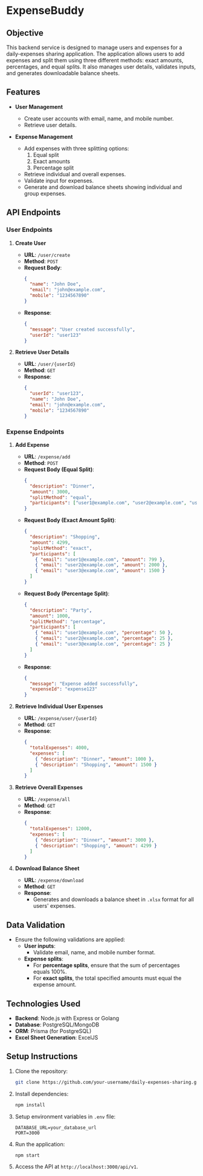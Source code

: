 # ExpenseBuddy

## Objective
This backend service is designed to manage users and expenses for a daily-expenses sharing application. The application allows users to add expenses and split them using three different methods: exact amounts, percentages, and equal splits. It also manages user details, validates inputs, and generates downloadable balance sheets.

## Features
- **User Management**
  - Create user accounts with email, name, and mobile number.
  - Retrieve user details.
  
- **Expense Management**
  - Add expenses with three splitting options: 
    1. Equal split
    2. Exact amounts
    3. Percentage split
  - Retrieve individual and overall expenses.
  - Validate input for expenses.
  - Generate and download balance sheets showing individual and group expenses.

## API Endpoints

### User Endpoints
1. **Create User**
    - **URL**: `/user/create`
    - **Method**: `POST`
    - **Request Body**:
      ```json
      {
        "name": "John Doe",
        "email": "john@example.com",
        "mobile": "1234567890"
      }
      ```
    - **Response**:
      ```json
      {
        "message": "User created successfully",
        "userId": "user123"
      }
      ```

2. **Retrieve User Details**
    - **URL**: `/user/{userId}`
    - **Method**: `GET`
    - **Response**:
      ```json
      {
        "userId": "user123",
        "name": "John Doe",
        "email": "john@example.com",
        "mobile": "1234567890"
      }
      ```

### Expense Endpoints
1. **Add Expense**
    - **URL**: `/expense/add`
    - **Method**: `POST`
    - **Request Body (Equal Split)**:
      ```json
      {
        "description": "Dinner",
        "amount": 3000,
        "splitMethod": "equal",
        "participants": ["user1@example.com", "user2@example.com", "user3@example.com"]
      }
      ```
    - **Request Body (Exact Amount Split)**:
      ```json
      {
        "description": "Shopping",
        "amount": 4299,
        "splitMethod": "exact",
        "participants": [
          { "email": "user1@example.com", "amount": 799 },
          { "email": "user2@example.com", "amount": 2000 },
          { "email": "user3@example.com", "amount": 1500 }
        ]
      }
      ```
    - **Request Body (Percentage Split)**:
      ```json
      {
        "description": "Party",
        "amount": 1000,
        "splitMethod": "percentage",
        "participants": [
          { "email": "user1@example.com", "percentage": 50 },
          { "email": "user2@example.com", "percentage": 25 },
          { "email": "user3@example.com", "percentage": 25 }
        ]
      }
      ```
    - **Response**:
      ```json
      {
        "message": "Expense added successfully",
        "expenseId": "expense123"
      }
      ```

2. **Retrieve Individual User Expenses**
    - **URL**: `/expense/user/{userId}`
    - **Method**: `GET`
    - **Response**:
      ```json
      {
        "totalExpenses": 4000,
        "expenses": [
          { "description": "Dinner", "amount": 1000 },
          { "description": "Shopping", "amount": 1500 }
        ]
      }
      ```

3. **Retrieve Overall Expenses**
    - **URL**: `/expense/all`
    - **Method**: `GET`
    - **Response**:
      ```json
      {
        "totalExpenses": 12000,
        "expenses": [
          { "description": "Dinner", "amount": 3000 },
          { "description": "Shopping", "amount": 4299 }
        ]
      }
      ```

4. **Download Balance Sheet**
    - **URL**: `/expense/download`
    - **Method**: `GET`
    - **Response**:
      - Generates and downloads a balance sheet in `.xlsx` format for all users' expenses.

## Data Validation
- Ensure the following validations are applied:
  - **User inputs**:
    - Validate email, name, and mobile number format.
  - **Expense splits**:
    - For **percentage splits**, ensure that the sum of percentages equals 100%.
    - For **exact splits**, the total specified amounts must equal the expense amount.

## Technologies Used
- **Backend**: Node.js with Express or Golang
- **Database**: PostgreSQL/MongoDB
- **ORM**: Prisma (for PostgreSQL)
- **Excel Sheet Generation**: ExcelJS

## Setup Instructions
1. Clone the repository:
    ```bash
    git clone https://github.com/your-username/daily-expenses-sharing.git
    ```
   
2. Install dependencies:
    ```bash
    npm install
    ```

3. Setup environment variables in `.env` file:
    ```env
    DATABASE_URL=your_database_url
    PORT=3000
    ```

4. Run the application:
    ```bash
    npm start
    ```

5. Access the API at `http://localhost:3000/api/v1`.
